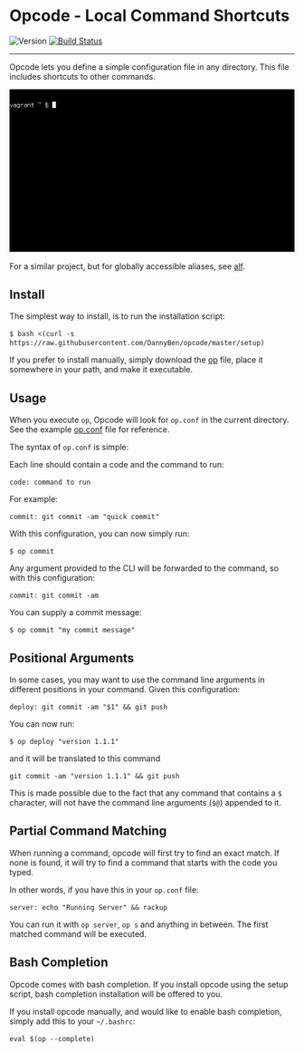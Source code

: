 Opcode - Local Command Shortcuts
==================================================

![Version](https://img.shields.io/badge/version-0.3.1-blue.svg)
[![Build Status](https://travis-ci.com/DannyBen/opcode.svg?branch=master)](https://travis-ci.com/DannyBen/opcode)

---

Opcode lets you define a simple configuration file in any directory.
This file includes shortcuts to other commands.

![Demo](/demo.gif)

For a similar project, but for globally accessible aliases, see [alf][alf].

Install
--------------------------------------------------

The simplest way to install, is to run the installation script:

    $ bash <(curl -s https://raw.githubusercontent.com/DannyBen/opcode/master/setup)

If you prefer to install manually, simply download the [op](/op) file,
place it somewhere in your path, and make it executable.

Usage
--------------------------------------------------

When you execute `op`, Opcode will look for `op.conf` in the current 
directory. See the example [op.conf](op.conf) file for reference.

The syntax of `op.conf` is simple:

Each line should contain a code and the command to run:

    code: command to run

For example:

    commit: git commit -am "quick commit"

With this configuration, you can now simply run:

    $ op commit

Any argument provided to the CLI will be forwarded to the command, so with 
this configuration:

    commit: git commit -am

You can supply a commit message:

    $ op commit "my commit message"


Positional Arguments
--------------------------------------------------

In some cases, you may want to use the command line arguments in different
positions in your command. Given this configuration:

    deploy: git commit -am "$1" && git push

You can now run:

    $ op deploy "version 1.1.1"

and it will be translated to this command

    git commit -am "version 1.1.1" && git push

This is made possible due to the fact that any command that contains a `$`
character, will not have the command line arguments (`$@`) appended to it.

Partial Command Matching
--------------------------------------------------

When running a command, opcode will first try to find an exact match. If none
is found, it will try to find a command that starts with the code you typed.

In other words, if you have this in your `op.conf` file:

    server: echo "Running Server" && rackup

You can run it with `op server`, `op s` and anything in between. The first 
matched command will be executed.



Bash Completion
--------------------------------------------------

Opcode comes with bash completion. If you install opcode using the setup 
script, bash completion installation will be offered to you.

If you install opcode manually, and would like to enable bash completion, 
simply add this to your `~/.bashrc`:

    eval $(op --complete)





[alf]: https://github.com/dannyben/alf
